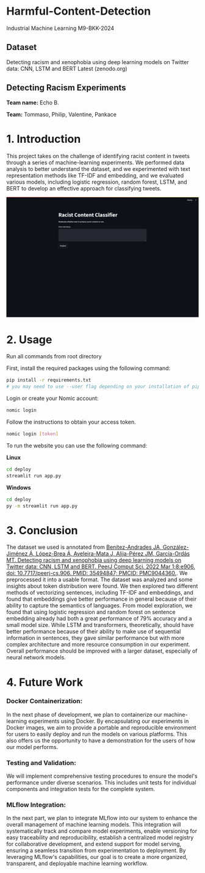 # Harmful-Content-Detection
Industrial Machine Learning M9-BKK-2024

## Dataset
Detecting racism and xenophobia using deep learning models on Twitter data: CNN, LSTM and BERT Latest (zenodo.org)


## Detecting Racism Experiments
   **Team name:** Echo B.
   
   **Team:** Tommaso, Philip, Valentine, Pankace

# 1. Introduction

This project takes on the challenge of identifying racist content in tweets through a series of machine-learning experiments. We performed data analysis to better understand the dataset, and we experimented with text representation methods like TF-IDF and embedding, and we evaluated various models, including logistic regression, random forest, LSTM, and BERT to develop an effective approach for classifying tweets.

<img src = 'https://github.com/pankace/Harmful-Content-Detection/blob/main/images/Sample.JPG' alt = 'showcase'/>

# 2. Usage

Run all commands from root directory

First, install the required packages using the following command:

```bash
pip install -r requirements.txt
# you may need to use --user flag depending on your installation of pip 
```

Login or create your Nomic account:
```bash
nomic login
```

Follow the instructions to obtain your access token.

```bash
nomic login [token]
```

To run the website you can use the following command:

**Linux**
```bash
cd deploy
streamlit run app.py
```

**Windows**
```bash
cd deploy
py -m streamlit run app.py
```

# 3. Conclusion
The dataset we used is annotated from [Benítez-Andrades JA, González-Jiménez Á, López-Brea Á, Aveleira-Mata J, Alija-Pérez JM, García-Ordás MT. Detecting racism and xenophobia using deep learning models on Twitter data: CNN, LSTM and BERT. PeerJ Comput Sci. 2022 Mar 1;8:e906. doi: 10.7717/peerj-cs.906. PMID: 35494847; PMCID: PMC9044360.](https://www.ncbi.nlm.nih.gov/pmc/articles/PMC9044360/). We preprocessed it into a usable format. The dataset was analyzed and some insights about token distribution were found. We then explored two different methods of vectorizing sentences, including TF-IDF and embeddings, and found that embeddings give better performance in general because of their ability to capture the semantics of languages. From model exploration, we found that using logistic regression and random forest on sentence embedding already had both a great performance of 79% accuracy and a small model size. While LSTM and transformers, theoretically, should have better performance because of their ability to make use of sequential information in sentences, they gave similar performance but with more complex architecture and more resource consumption in our experiment. Overall performance should be improved with a larger dataset, especially of neural network models. 

# 4. Future Work
### Docker Containerization: 
In the next phase of development, we plan to containerize our machine-learning experiments using Docker. By encapsulating our experiments in Docker images, we aim to provide a portable and reproducible environment for users to easily deploy and run the models on various platforms. This also offers us the opportunity to have a demonstration for the users of how our model performs.

### Testing and Validation:
We will implement comprehensive testing procedures to ensure the model's performance under diverse scenarios. This includes unit tests for individual components and integration tests for the complete system.

### MLflow Integration:
In the next part, we plan to integrate MLflow into our system to enhance the overall management of machine learning models. This integration will systematically track and compare model experiments, enable versioning for easy traceability and reproducibility, establish a centralized model registry for collaborative development, and extend support for model serving, ensuring a seamless transition from experimentation to deployment. By leveraging MLflow's capabilities, our goal is to create a more organized, transparent, and deployable machine learning workflow.
